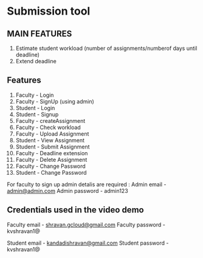 # Submission tool

## MAIN FEATURES
1) Estimate student workload (number of assignments/numberof days until deadline)
2) Extend deadline
## Features
1) Faculty - Login
2) Faculty - SignUp (using admin)
3) Student - Login
4) Student - Signup
5) Faculty - createAssignment
6) Faculty - Check workload
7) Faculty - Upload Assignment
8) Student - View Assignment
9) Student - Submit Assignment
10) Faculty - Deadline extension
11) Faculty - Delete Assignment
12) Faculty - Change Password
13) Student - Change Password 

For faculty to sign up admin detalis are required :
  Admin email - admin@admin.com
  Admin password - admin123

## Credentials used in the video demo

Faculty email - shravan.gcloud@gmail.com
Faculty password - kvshravan1@

Student email - kandadishravan@gmail.com
Student password - kvshravan1@


